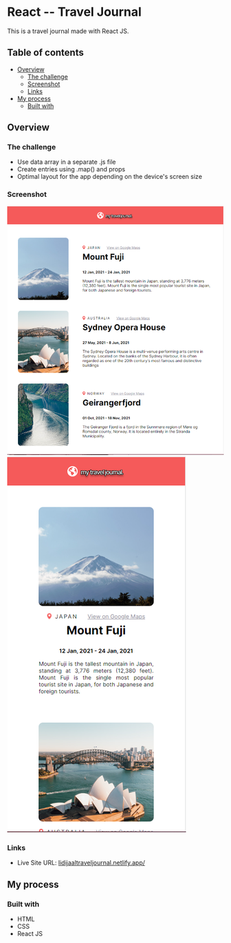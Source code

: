 # React -- Travel Journal

This is a travel journal made with React JS.

## Table of contents

- [Overview](#overview)
  - [The challenge](#the-challenge)
  - [Screenshot](#screenshot)
  - [Links](#links)
- [My process](#my-process)
  - [Built with](#built-with)
  

## Overview

### The challenge

- Use data array in a separate .js file
- Create entries using .map() and props
- Optimal layout for the app depending on the device's screen size

### Screenshot

![](src/images/Screenshot_1.png)
![](src/images/Screenshot_2.png)


### Links

- Live Site URL: [lidijaaltraveljournal.netlify.app/](lidijaaltraveljournal.netlify.app)


## My process

### Built with

- HTML
- CSS
- React JS